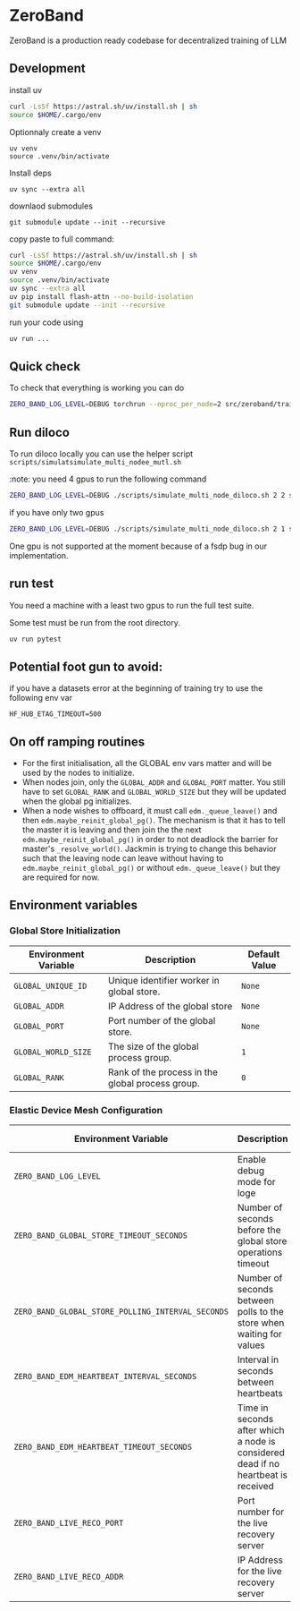 # ZeroBand
ZeroBand is a production ready codebase for decentralized training of LLM


## Development

install uv

```bash
curl -LsSf https://astral.sh/uv/install.sh | sh
source $HOME/.cargo/env
```

Optionnaly create a venv

```
uv venv
source .venv/bin/activate
```

Install deps
```
uv sync --extra all
```
downlaod submodules
```
git submodule update --init --recursive
```


copy paste to full command:
```bash
curl -LsSf https://astral.sh/uv/install.sh | sh
source $HOME/.cargo/env
uv venv
source .venv/bin/activate
uv sync --extra all
uv pip install flash-attn --no-build-isolation
git submodule update --init --recursive
```


run your code using 

```bash
uv run ...
```

## Quick check

To check that everything is working you can do

```bash
ZERO_BAND_LOG_LEVEL=DEBUG torchrun --nproc_per_node=2 src/zeroband/train.py @configs/debug/normal.toml
```

## Run diloco

To run diloco locally you can use the helper script `scripts/simulatsimulate_multi_nodee_mutl.sh` 

:note: you need 4 gpus to run the following command

```bash
ZERO_BAND_LOG_LEVEL=DEBUG ./scripts/simulate_multi_node_diloco.sh 2 2 src/zeroband/train.py @configs/debug/diloco.toml
```

if you have only two gpus

```bash
ZERO_BAND_LOG_LEVEL=DEBUG ./scripts/simulate_multi_node_diloco.sh 2 1 src/zeroband/train.py @configs/debug/diloco.toml
```

One gpu is not supported at the moment because of a fsdp bug in our implementation.

## run test

You need a machine with a least two gpus to run the full test suite.

Some test must be run from the root directory.
```bash
uv run pytest
```

## Potential foot gun to avoid:

if you have a datasets error at the beginning of training try to use the following env var
```
HF_HUB_ETAG_TIMEOUT=500
```
## On off ramping routines
- For the first initialisation, all the GLOBAL env vars matter and will be used by the nodes to initialize.
- When nodes join, only the `GLOBAL_ADDR` and `GLOBAL_PORT` matter. You still have to set `GLOBAL_RANK` and `GLOBAL_WORLD_SIZE` but they will be updated when the global pg initializes.
- When a node wishes to offboard, it must call `edm._queue_leave()` and then `edm.maybe_reinit_global_pg()`. The mechanism is that it has to tell the master it is leaving and then join the the next `edm.maybe_reinit_global_pg()` in order to not deadlock the barrier for master's `_resolve_world()`. Jackmin is trying to change this behavior such that the leaving node can leave without having to `edm.maybe_reinit_global_pg()` or without `edm._queue_leave()` but they are required for now.

## Environment variables
### Global Store Initialization
| Environment Variable  | Description                                      | Default Value |
|-----------------------|--------------------------------------------------|---------------|
| `GLOBAL_UNIQUE_ID`    | Unique identifier worker in global store.        | `None`  |
| `GLOBAL_ADDR`         | IP Address of the global store                   | `None`  |
| `GLOBAL_PORT`         | Port number of the global store.                 | `None` |
| `GLOBAL_WORLD_SIZE`   | The size of the global process group.            | `1` |
| `GLOBAL_RANK`         | Rank of the process in the global process group. | `0` |

### Elastic Device Mesh Configuration
| Environment Variable  | Description                                      | Default Value |
|-----------------------|--------------------------------------------------|---------------|
| `ZERO_BAND_LOG_LEVEL` | Enable debug mode for loge | `False` |
| `ZERO_BAND_GLOBAL_STORE_TIMEOUT_SECONDS` | Number of seconds before the global store operations timeout | `300` |
| `ZERO_BAND_GLOBAL_STORE_POLLING_INTERVAL_SECONDS` | Number of seconds between polls to the store when waiting for values | `0.1` |
| `ZERO_BAND_EDM_HEARTBEAT_INTERVAL_SECONDS` | Interval in seconds between heartbeats | `2` |
| `ZERO_BAND_EDM_HEARTBEAT_TIMEOUT_SECONDS` | Time in seconds after which a node is considered dead if no heartbeat is received | `10` |
| `ZERO_BAND_LIVE_RECO_PORT` | Port number for the live recovery server | random |  
| `ZERO_BAND_LIVE_RECO_ADDR` | IP Address for the live recovery server | `localhost` |  
